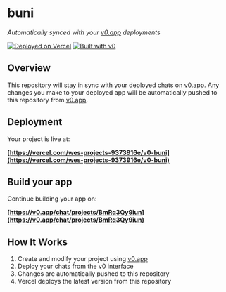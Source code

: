 # buni

*Automatically synced with your [v0.app](https://v0.app) deployments*

[![Deployed on Vercel](https://img.shields.io/badge/Deployed%20on-Vercel-black?style=for-the-badge&logo=vercel)](https://vercel.com/wes-projects-9373916e/v0-buni)
[![Built with v0](https://img.shields.io/badge/Built%20with-v0.app-black?style=for-the-badge)](https://v0.app/chat/projects/BmRq3Qy9iun)

## Overview

This repository will stay in sync with your deployed chats on [v0.app](https://v0.app).
Any changes you make to your deployed app will be automatically pushed to this repository from [v0.app](https://v0.app).

## Deployment

Your project is live at:

**[https://vercel.com/wes-projects-9373916e/v0-buni](https://vercel.com/wes-projects-9373916e/v0-buni)**

## Build your app

Continue building your app on:

**[https://v0.app/chat/projects/BmRq3Qy9iun](https://v0.app/chat/projects/BmRq3Qy9iun)**

## How It Works

1. Create and modify your project using [v0.app](https://v0.app)
2. Deploy your chats from the v0 interface
3. Changes are automatically pushed to this repository
4. Vercel deploys the latest version from this repository